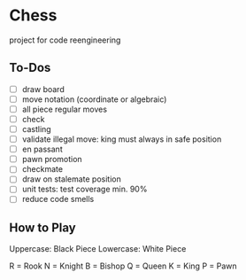 # Chess
project for code reengineering

## To-Dos

- [ ] draw board
- [ ] move notation (coordinate or algebraic)
- [ ] all piece regular moves
- [ ] check
- [ ] castling
- [ ] validate illegal move: king must always in safe position
- [ ] en passant
- [ ] pawn promotion
- [ ] checkmate
- [ ] draw on stalemate position
- [ ] unit tests: test coverage min. 90%
- [ ] reduce code smells

## How to Play
Uppercase: Black Piece
Lowercase: White Piece

R = Rook
N = Knight
B = Bishop
Q = Queen
K = King
P = Pawn
